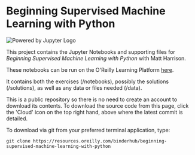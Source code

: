 # Beginning Supervised Machine Learning with Python

![Powered by Jupyter Logo](https://cdn.oreillystatic.com/images/icons/powered_by_jupyter.png)

This project contains the Jupyter Notebooks and supporting files for _Beginning Supervised Machine Learning with Python_ with Matt Harrison. 

These notebooks can be run on the O'Reilly Learning Platform [here](https://learning.oreilly.com/jupyter-notebooks/~/9781492083375).

It contains both the exercises (/notebooks), possibly the solutions (/solutions), as well as any data or files needed (/data).

This is a public repository so there is no need to create an account to download its contents. To download the source code from this page, click the 'Cloud' icon on the top right hand, above where the latest commit is detailed.

To download via git from your preferred terminal application, type:

```git clone https://resources.oreilly.com/binderhub/beginning-supervised-machine-learning-with-python```
